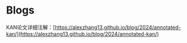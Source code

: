 # Blogs

KAN论文详细注解：[https://alexzhang13.github.io/blog/2024/annotated-kan/](https://alexzhang13.github.io/blog/2024/annotated-kan/)